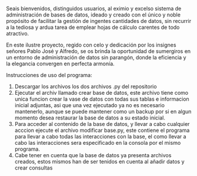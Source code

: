 Seais bienvenidos, distinguidos usuarios, al eximio y excelso sistema de administración de bases de datos, ideado y creado con el único y noble propósito de facilitar la gestión de ingentes cantidades de datos, sin recurrir a la tediosa y ardua tarea de emplear hojas de cálculo carentes de todo atractivo.

En este ilustre proyecto, regido con celo y dedicación por los insignes señores Pablo José y Alfredo, se os brinda la oportunidad de sumergiros en un entorno de administración de datos sin parangón, donde la eficiencia y la elegancia convergen en perfecta armonía.



Instrucciones de uso del programa:

1. Descargar los archivos los dos archivos .py del repositorio
2. Ejecutar el archiv llamado crear base de datos, este archivo tiene como unica funcion crear la vase de datos con todas sus tablas e informacion inicial adjuntas, asi que una vez ejecutado ya no es necesario mantenerlo, aunque se puede mantener como un backup por si en algun momento desea restaurar la base de datos a su estado inicial.
3. Para acceder al contenido de la base de datos, y llevar a cabo cualquier acccion ejecute el archivo modificar base.py, este contiene el programa para llevar a cabo todas las interacciones con la base, el como llevar a cabo las interacciones sera especificado en la consola por el mismo programa.
4. Cabe tener en cuenta que la base de datos ya presenta archivos creados, estos mismos han de ser tenidos en cuenta al añadir datos y crear consultas
